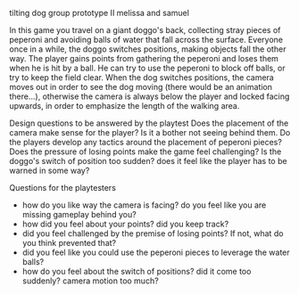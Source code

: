 tilting dog
group prototype II
melissa and samuel

In this game you travel on a giant doggo's back, collecting stray pieces of peperoni and avoiding balls of water that fall across the surface. Everyone once in a while, the doggo switches positions, making objects fall the other way. The player gains points from gathering the peperoni and loses them when he is hit by a ball. He can try to use the peperoni to block off balls, or try to keep the field clear. 
When the dog switches positions, the camera moves out in order to see the dog moving (there would be an animation there...), otherwise the camera is always below the player and locked facing upwards, in order to emphasize the length of the walking area. 

Design questions to be answered by the playtest
Does the placement of the camera make sense for the player? Is it a bother not seeing behind them. 
Do the players develop any tactics around the placement of peperoni pieces?
Does the pressure of losing points make the game feel challenging?
Is the doggo's switch of position too sudden? does it feel like the player has to be warned in some way?

Questions for the playtesters
- how do you like way the camera is facing? do you feel like you are missing gameplay behind you?
- how did you feel about your points? did you keep track?
- did you feel challenged by the premise of losing points? If not, what do you think prevented that?
- did you feel like you could use the peperoni pieces to leverage the water balls?
- how do you feel about the switch of positions? did it come too suddenly? camera motion too much? 
